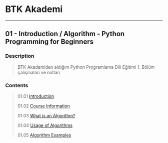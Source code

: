 # BTK Akademi
___

## 01 - Introduction / Algorithm - Python Programming for Beginners

### Description
> BTK Akademiden aldığım Python Programlama Dili Eğitimi 1. Bölüm çalışmaları ve notları

### Contents
> 01.01 [Introduction](01_01-Introduction.md)
> 
> 01.02 [Course Information](01_02-Course-Information.md)
> 
> 01.03 [What is an Algorithm?](01_03-What-is-an-Algorithm.md)
> 
> 01.04 [Usage of Algorithms](01_04-Usage-of-Algorithms.md)
> 
> 01.05 [Algorithm Examples](01_05-Algorithm-Examples.md)